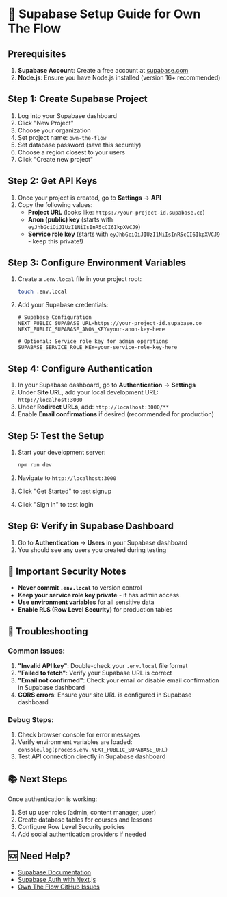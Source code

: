# 🔧 Supabase Setup Guide for Own The Flow

## Prerequisites

1. **Supabase Account**: Create a free account at [supabase.com](https://supabase.com)
2. **Node.js**: Ensure you have Node.js installed (version 16+ recommended)

## Step 1: Create Supabase Project

1. Log into your Supabase dashboard
2. Click "New Project"
3. Choose your organization
4. Set project name: `own-the-flow`
5. Set database password (save this securely)
6. Choose a region closest to your users
7. Click "Create new project"

## Step 2: Get API Keys

1. Once your project is created, go to **Settings** → **API**
2. Copy the following values:
   - **Project URL** (looks like: `https://your-project-id.supabase.co`)
   - **Anon (public) key** (starts with `eyJhbGciOiJIUzI1NiIsInR5cCI6IkpXVCJ9`)
   - **Service role key** (starts with `eyJhbGciOiJIUzI1NiIsInR5cCI6IkpXVCJ9` - keep this private!)

## Step 3: Configure Environment Variables

1. Create a `.env.local` file in your project root:
   ```bash
   touch .env.local
   ```

2. Add your Supabase credentials:
   ```env
   # Supabase Configuration
   NEXT_PUBLIC_SUPABASE_URL=https://your-project-id.supabase.co
   NEXT_PUBLIC_SUPABASE_ANON_KEY=your-anon-key-here
   
   # Optional: Service role key for admin operations
   SUPABASE_SERVICE_ROLE_KEY=your-service-role-key-here
   ```

## Step 4: Configure Authentication

1. In your Supabase dashboard, go to **Authentication** → **Settings**
2. Under **Site URL**, add your local development URL: `http://localhost:3000`
3. Under **Redirect URLs**, add: `http://localhost:3000/**`
4. Enable **Email confirmations** if desired (recommended for production)

## Step 5: Test the Setup

1. Start your development server:
   ```bash
   npm run dev
   ```

2. Navigate to `http://localhost:3000`
3. Click "Get Started" to test signup
4. Click "Sign In" to test login

## Step 6: Verify in Supabase Dashboard

1. Go to **Authentication** → **Users** in your Supabase dashboard
2. You should see any users you created during testing

## 🚨 Important Security Notes

- **Never commit `.env.local`** to version control
- **Keep your service role key private** - it has admin access
- **Use environment variables** for all sensitive data
- **Enable RLS (Row Level Security)** for production tables

## 🔧 Troubleshooting

### Common Issues:

1. **"Invalid API key"**: Double-check your `.env.local` file format
2. **"Failed to fetch"**: Verify your Supabase URL is correct
3. **"Email not confirmed"**: Check your email or disable email confirmation in Supabase dashboard
4. **CORS errors**: Ensure your site URL is configured in Supabase dashboard

### Debug Steps:

1. Check browser console for error messages
2. Verify environment variables are loaded: `console.log(process.env.NEXT_PUBLIC_SUPABASE_URL)`
3. Test API connection directly in Supabase dashboard

## 📚 Next Steps

Once authentication is working:
1. Set up user roles (admin, content manager, user)
2. Create database tables for courses and lessons
3. Configure Row Level Security policies
4. Add social authentication providers if needed

## 🆘 Need Help?

- [Supabase Documentation](https://supabase.com/docs)
- [Supabase Auth with Next.js](https://supabase.com/docs/guides/auth/auth-helpers/nextjs)
- [Own The Flow GitHub Issues](https://github.com/ayefimenko/owntheflow/issues) 